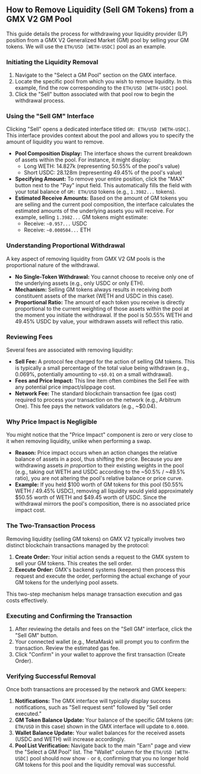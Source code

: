 ## How to Remove Liquidity (Sell GM Tokens) from a GMX V2 GM Pool

This guide details the process for withdrawing your liquidity provider (LP) position from a GMX V2 Generalized Market (GM) pool by selling your GM tokens. We will use the `ETH/USD [WETH-USDC]` pool as an example.

### Initiating the Liquidity Removal

1.  Navigate to the "Select a GM Pool" section on the GMX interface.
2.  Locate the specific pool from which you wish to remove liquidity. In this example, find the row corresponding to the `ETH/USD [WETH-USDC]` pool.
3.  Click the "Sell" button associated with that pool row to begin the withdrawal process.

### Using the "Sell GM" Interface

Clicking "Sell" opens a dedicated interface titled `GM: ETH/USD [WETH-USDC]`. This interface provides context about the pool and allows you to specify the amount of liquidity you want to remove.

*   **Pool Composition Display:** The interface shows the current breakdown of assets within the pool. For instance, it might display:
    *   Long WETH: 14.827k (representing 50.55% of the pool's value)
    *   Short USDC: 28.128m (representing 49.45% of the pool's value)
*   **Specifying Amount:** To remove your entire position, click the "MAX" button next to the "Pay" input field. This automatically fills the field with your total balance of `GM: ETH/USD` tokens (e.g., `1.3982...` tokens).
*   **Estimated Receive Amounts:** Based on the amount of GM tokens you are selling and the current pool composition, the interface calculates the estimated amounts of the underlying assets you will receive. For example, selling `1.3982...` GM tokens might estimate:
    *   Receive: `~0.957...` USDC
    *   Receive: `~0.000504...` ETH

### Understanding Proportional Withdrawal

A key aspect of removing liquidity from GMX V2 GM pools is the proportional nature of the withdrawal.

*   **No Single-Token Withdrawal:** You cannot choose to receive only one of the underlying assets (e.g., only USDC or only ETH).
*   **Mechanism:** Selling GM tokens always results in receiving *both* constituent assets of the market (WETH and USDC in this case).
*   **Proportional Ratio:** The amount of each token you receive is directly proportional to the current weighting of those assets within the pool at the moment you initiate the withdrawal. If the pool is 50.55% WETH and 49.45% USDC by value, your withdrawn assets will reflect this ratio.

### Reviewing Fees

Several fees are associated with removing liquidity:

*   **Sell Fee:** A protocol fee charged for the action of selling GM tokens. This is typically a small percentage of the total value being withdrawn (e.g., 0.069%, potentially amounting to `<$0.01` on a small withdrawal).
*   **Fees and Price Impact:** This line item often combines the Sell Fee with any potential price impact/slippage cost.
*   **Network Fee:** The standard blockchain transaction fee (gas cost) required to process your transaction on the network (e.g., Arbitrum One). This fee pays the network validators (e.g., ~$0.04).

### Why Price Impact is Negligible

You might notice that the "Price Impact" component is zero or very close to it when removing liquidity, unlike when performing a swap.

*   **Reason:** Price impact occurs when an action changes the relative balance of assets in a pool, thus shifting the price. Because you are withdrawing assets *in proportion* to their existing weights in the pool (e.g., taking out WETH and USDC according to the ~50.5% / ~49.5% ratio), you are not altering the pool's relative balance or price curve.
*   **Example:** If you held $100 worth of GM tokens for this pool (50.55% WETH / 49.45% USDC), removing all liquidity would yield approximately $50.55 worth of WETH and $49.45 worth of USDC. Since the withdrawal mirrors the pool's composition, there is no associated price impact cost.

### The Two-Transaction Process

Removing liquidity (selling GM tokens) on GMX V2 typically involves two distinct blockchain transactions managed by the protocol:

1.  **Create Order:** Your initial action sends a request to the GMX system to sell your GM tokens. This creates the sell order.
2.  **Execute Order:** GMX's backend systems (keepers) then process this request and execute the order, performing the actual exchange of your GM tokens for the underlying pool assets.

This two-step mechanism helps manage transaction execution and gas costs effectively.

### Executing and Confirming the Transaction

1.  After reviewing the details and fees on the "Sell GM" interface, click the "Sell GM" button.
2.  Your connected wallet (e.g., MetaMask) will prompt you to confirm the transaction. Review the estimated gas fee.
3.  Click "Confirm" in your wallet to approve the first transaction (Create Order).

### Verifying Successful Removal

Once both transactions are processed by the network and GMX keepers:

1.  **Notifications:** The GMX interface will typically display success notifications, such as "Sell request sent" followed by "Sell order executed."
2.  **GM Token Balance Update:** Your balance of the specific GM tokens (`GM: ETH/USD` in this case) shown in the GMX interface will update to `0.0000`.
3.  **Wallet Balance Update:** Your wallet balances for the received assets (USDC and WETH) will increase accordingly.
4.  **Pool List Verification:** Navigate back to the main "Earn" page and view the "Select a GM Pool" list. The "Wallet" column for the `ETH/USD [WETH-USDC]` pool should now show `-` or `0`, confirming that you no longer hold GM tokens for this pool and the liquidity removal was successful.